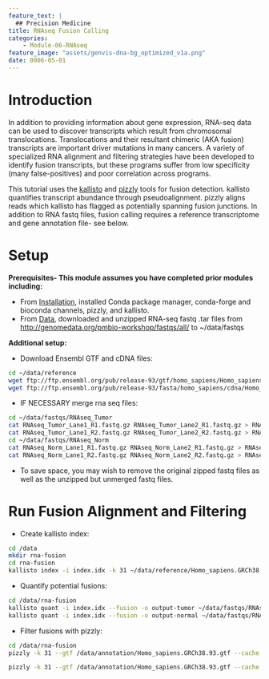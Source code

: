 ```yaml
---
feature_text: |
  ## Precision Medicine
title: RNAseq Fusion Calling
categories:
    - Module-06-RNAseq
feature_image: "assets/genvis-dna-bg_optimized_v1a.png"
date: 0006-05-01
---
```


# Introduction

In addition to providing information about gene expression, RNA-seq data can be used to discover transcripts which result from chromosomal translocations. Translocations and their resultant chimeric (AKA fusion) transcripts are important driver mutations in many cancers. A variety of specialized RNA alignment and filtering strategies have been developed to identify fusion transcripts, but these programs suffer from low specificity (many false-positives) and poor correlation across programs.

This tutorial uses the [kallisto](https://pachterlab.github.io/kallisto/about) and [pizzly](https://github.com/pmelsted/pizzly) tools for fusion detection. kallisto quantifies transcript abundance through pseudoalignment. pizzly aligns reads which kallisto has flagged as potentially spanning fusion junctions. In addition to RNA fastq files, fusion calling requires a reference transcriptome and gene annotation file- see below.

# Setup

**Prerequisites- This module assumes you have completed prior modules
including:**
- From [Installation](http://pmbio.org/module-01-setup/0001/04/01/Software_Installation/), installed Conda package manager, conda-forge and bioconda channels, pizzly, and kallisto.
- From [Data](http://pmbio.org/module-02-inputs/0002/05/01/Data/), downloaded and unzipped RNA-seq fastq .tar files from <http://genomedata.org/pmbio-workshop/fastqs/all/> to \~/data/fastqs

**Additional setup:**
- Download Ensembl GTF and cDNA files:
```bash
cd ~/data/reference
wget ftp://ftp.ensembl.org/pub/release-93/gtf/homo_sapiens/Homo_sapiens.GRCh38.93.gtf.gz
wget ftp://ftp.ensembl.org/pub/release-93/fasta/homo_sapiens/cdna/Homo_sapiens.GRCh38.cdna.all.fa.gz
```

- IF NECESSARY merge rna seq files:
```bash
cd ~/data/fastqs/RNAseq_Tumor
cat RNAseq_Tumor_Lane1_R1.fastq.gz RNAseq_Tumor_Lane2_R1.fastq.gz > RNAseq_TumorR1.fastq.gz
cat RNAseq_Tumor_Lane1_R2.fastq.gz RNAseq_Tumor_Lane2_R2.fastq.gz > RNAseq_TumorR2.fastq.gz
cd ~/data/fastqs/RNAseq_Norm
cat RNAseq_Norm_Lane1_R1.fastq.gz RNAseq_Norm_Lane2_R1.fastq.gz > RNAseq_NormalR1.fastq.gz
cat RNAseq_Norm_Lane1_R2.fastq.gz RNAseq_Norm_Lane2_R2.fastq.gz > RNAseq_NormalR2.fastq.gz
```
- To save space, you may wish to remove the original zipped fastq files as well as the unzipped but unmerged fastq files.


# Run Fusion Alignment and Filtering
- Create kallisto index:

```bash
cd /data
mkdir rna-fusion
cd rna-fusion
kallisto index -i index.idx -k 31 ~/data/reference/Homo_sapiens.GRCh38.cdna.all.fa.gz
```

- Quantify potential fusions:

```bash
cd /data/rna-fusion
kallisto quant -i index.idx --fusion -o output-tumor ~/data/fastqs/RNAseq_Tumor/RNAseq_TumorR1.fastq.gz ~/data/fastqs/RNAseq_Tumor/RNAseq_TumorR2.fastq.gz
kallisto quant -i index.idx --fusion -o output-normal ~/data/fastqs/RNAseq_Norm/RNAseq_NormalR1.fastq.gz ~/data/fastqs/RNAseq_Norm/RNAseq_NormalR2.fastq.gz
```

- Filter fusions with pizzly:

```bash
cd /data/rna-fusion
pizzly -k 31 --gtf /data/annotation/Homo_sapiens.GRCh38.93.gtf --cache index.cache.txt --align-score 2 -ignore-protein --insert-size 400 --fasta /data/annotation/Homo_sapiens.GRCh38.cdna.all.fa.gz --output fusTumor output-tumor/fusion.txt

pizzly -k 31 --gtf /data/annotation/Homo_sapiens.GRCh38.93.gtf --cache index.cache.txt --align-score 2 -ignore-protein --insert-size 400 --fasta /data/annotation/Homo_sapiens.GRCh38.cdna.all.fa.gz --output fusNormal output-normal/fusion.txt
```
